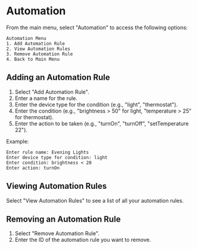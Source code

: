 # Automation

From the main menu, select "Automation" to access the following options:

```
Automation Menu
1. Add Automation Rule
2. View Automation Rules
3. Remove Automation Rule
4. Back to Main Menu
```

## Adding an Automation Rule

1. Select "Add Automation Rule".
2. Enter a name for the rule.
3. Enter the device type for the condition (e.g., "light", "thermostat").
4. Enter the condition (e.g., "brightness > 50" for light, "temperature > 25" for thermostat).
5. Enter the action to be taken (e.g., "turnOn", "turnOff", "setTemperature 22").

Example:
```
Enter rule name: Evening Lights
Enter device type for condition: light
Enter condition: brightness < 20
Enter action: turnOn
```

## Viewing Automation Rules

Select "View Automation Rules" to see a list of all your automation rules.

## Removing an Automation Rule

1. Select "Remove Automation Rule".
2. Enter the ID of the automation rule you want to remove.

